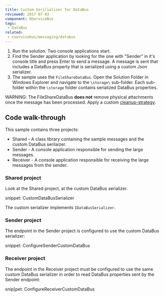 ```yaml
---
title: Custom Serilializer for DataBus
reviewed: 2017-07-03
component: NServiceBus
tags:
 - DataBus
related:
 - nservicebus/messaging/databus
---
```


1. Run the solution. Two console applications start.
2. Find the Sender application by looking for the one with "Sender" in it's console title and press Enter to send a message. A message is sent that includes a DataBus property that is serialized using a custom Json serializer.
3. The sample uses the `FileShareDataBus`. Open the Solution Folder in Windows Explorer and navigate to the `\storage\` sub-folder. Each sub-folder within the `\storage` folder contains serialized DataBus properties. 

WARNING: The FileShareDataBus **does not** remove physical attachments once the message has been processed. Apply a custom [cleanup-strategy](/nservicebus/messaging/databus/file-share.md#cleanup-strategy).

## Code walk-through

This sample contains three projects:

* Shared - A class library containing the sample messages and the custom DataBus serilaizer.
* Sender - A console application responsible for sending the large messages.
* Receiver - A console application responsible for receiving the large messages from the sender.


### Shared project

Look at the Shared project, at the custom DataBus serializer.

snippet: CustomDataBusSerializer

The custom serializer implements `IDataBusSerializer`. 


### Sender project

The endpoint in the Sender project is configured to use the custom DataBus serializer:

snippet: ConfigureSenderCustomDataBus


### Receiver project

The endpoint in the Receiver project must be configured to use the same custom DataBus serializer in order to read DataBus properties sent by the Sender endpoint:

snip[pet: ConfigureReceiverCustomDataBus